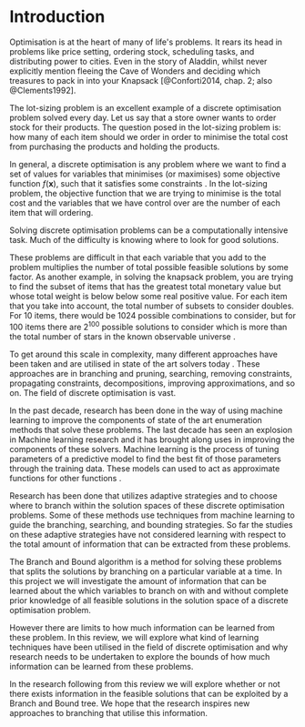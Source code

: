 # Introduction

Optimisation is at the heart of many of life's problems.
It rears its head in problems like price setting, ordering stock, scheduling tasks, and distributing power to cities. Even in the story of Aladdin, whilst never explicitly mention fleeing the Cave of Wonders and deciding which treasures to pack in into your Knapsack [@Conforti2014, chap. 2; also @Clements1992].

<!--give example of the lot-sizing problem-->
The lot-sizing problem is an excellent example of a discrete optimisation problem solved every day. Let us say that a store owner wants to order stock for their products. The question posed in the lot-sizing problem is: how many of each item should we order in order to minimise the total cost from purchasing the products and holding the products. <!--There might be more-->

<!--
More detail about discrete optimisation in general
- constraints
- discrete solutions
-->
In general, a discrete optimisation is any problem where we want to find a set of values for variables <!--TODO: improve this section--> that minimises (or maximises) some objective function $f(\mathbf{x})$, such that it satisfies some constraints <!--The constraints can be anything from unary constraints and linear constraints to polynomial and more abstract constraints. However in the research that we are aiming to undertake, we will only be dealing with linear and unary constraints-->. In the lot-sizing problem, the objective function that we are trying to minimise is the total cost and the variables that we have control over are the number of each item that will ordering. 

Solving discrete optimisation problems can be a computationally intensive task.
Much of the difficulty is knowing where to look for good solutions.

These problems are difficult in that each variable that you add to the problem multiplies the number of total possible feasible solutions by some factor. As another example, in solving the knapsack problem, you are trying to find the subset of items that has the greatest total monetary value but whose total weight is below  below some real positive value. For each item that you take into account, the total number of subsets to consider doubles. For $10$ items, there would be $1024$ possible combinations to consider, but for $100$ items there are $2^{100}$ possible solutions to consider which is more than the total number of stars in the known observable universe <!--TODO: cite this-->.

To get around this scale in complexity, many different approaches have been taken and are utilised in state of the art solvers today <!--TODO: do I need to cite this?-->. These approaches are in branching and pruning, searching, removing constraints, propagating constraints, decompositions, improving approximations, and so on. The field of discrete optimisation is vast. <!--TODO: talk about reference seminal papers on these subsections for further reading-->

In the past decade, research has been done in the way of using machine learning to improve the components of state of the art enumeration methods that solve these problems. The last decade has seen an explosion in Machine learning research and it has brought along uses in improving the components of these solvers. Machine learning is the process of tuning parameters of a predictive model to find the best fit of those parameters through the training data. These models can used to act as approximate functions for other functions <!--TODO: cite the strong branching paper-->.

Research has been done<!--TODO: vague, add references--> that utilizes adaptive strategies and to choose where to branch within the solution spaces of these discrete optimisation problems. 
Some of these methods use techniques from machine learning to guide the branching, searching, and bounding strategies<!--TODO: what are these?-->.
So far the studies on these adaptive strategies have not considered learning with respect to the total amount of information that can be extracted from these problems.

The Branch and Bound algorithm is a method for solving these problems that splits the solutions by branching on a particular variable at a time.
In this project we will investigate the amount of information that can be learned about the which variables to branch on
with and without complete prior knowledge of all feasible solutions in the solution space of a discrete optimisation problem.

However there are limits to how much information can be learned from these problem. In this review, we will explore what kind of learning techniques have been utilised in the field of discrete optimisation and why research needs to be undertaken to explore the bounds of how much information can be learned from these problems.

In the research following from this review we will explore whether or not there exists information in the feasible solutions that can be exploited by a Branch and Bound tree. We hope that the research inspires new approaches to branching that utilise this information.

